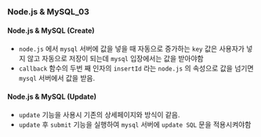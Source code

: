 ### Node.js & MySQL_03

#### Node.js & MySQL (Create)
- `node.js` 에서 `mysql` 서버에 값을 넣을 때 자동으로 증가하는 `key` 값은 사용자가 넣지 않고 자동으로 저장이 되는데 `mysql` 입장에서는 값을 받아야함
- `callback` 함수의 두번 째 인자의 `insertId` 라는 `node.js` 의 속성으로 값을 넘기면 `mysql` 서버에서 값을 받음.

#### Node.js & MySQL (Update)
- `update` 기능을 사용시 기존의 상세페이지와 방식이 같음.
- `update` 후 `submit` 기능을 실행하여 `mysql` 서버에 `update SQL` 문을 적용시켜야함